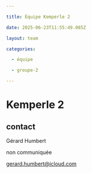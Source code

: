 ```yaml
---

title: Équipe Kemperle 2

date: 2025-06-23T11:55:49.085Z

layout: team

categories:

  - équipe

  - groupe-2

---
```


# Kemperle 2



## contact 

Gérard Humbert

non communiquée

gerard.humbert@icloud.com

